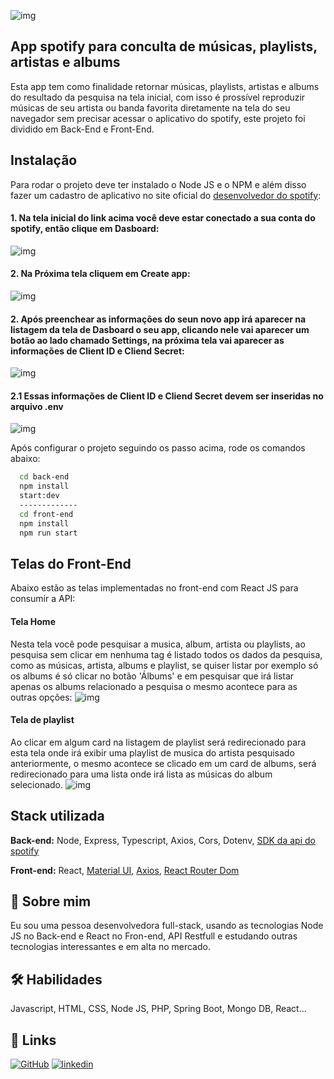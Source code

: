 
![img](back-end/src/assets/spotify.jpg)
## App spotify para conculta de músicas, playlists, artistas e albums

Esta app tem como finalidade retornar músicas, playlists, artistas e albums do resultado da pesquisa na tela inicial, com isso é prossível reproduzir músicas de seu artista ou banda favorita diretamente na tela do seu navegador sem precisar acessar o aplicativo do spotify, este projeto foi dividido em Back-End e Front-End.

## Instalação

Para rodar o projeto deve ter instalado o Node JS e o NPM e além disso fazer um cadastro de aplicativo no site oficial do [desenvolvedor do spotify](https://developer.spotify.com/):

#### 1. Na tela inicial do link acima você deve estar conectado a sua conta do spotify, então clique em Dasboard:
![img](back-end/src/assets/tela01.png)
#### 2. Na Próxima tela cliquem em Create app:
![img](back-end/src/assets/tela02.png)
#### 2. Após preenchear as informações do seun novo app irá aparecer na listagem da tela de Dasboard o seu app, clicando nele vai aparecer um botão ao lado chamado Settings, na próxima tela vai aparecer as informações de Client ID e Cliend Secret:
![img](back-end/src/assets/tela03.png)
#### 2.1 Essas informações de Client ID e Cliend Secret devem ser inseridas no arquivo .env
![img](back-end/src/assets/tela04.png)


Após configurar o projeto seguindo os passo acima, rode os comandos abaixo:

```bash
  cd back-end
  npm install 
  start:dev
  -------------
  cd front-end
  npm install 
  npm run start
```

## Telas do Front-End
Abaixo estão as telas implementadas no front-end com React JS para consumir a API:

#### Tela Home
Nesta tela você pode pesquisar a musica, album, artista ou playlists, ao pesquisa sem clicar em nenhuma tag é listado todos os dados da pesquisa, como as músicas, artista, albums e playlist, se quiser listar por exemplo só os albums é só clicar no botão 'Álbums' e em pesquisar que irá listar apenas os albums relacionado a pesquisa o mesmo acontece para as outras opções:
![img](back-end/src/assets/home.png)

#### Tela de playlist
Ao clicar em algum card na listagem de playlist será redirecionado para esta tela onde irá exibir uma playlist de musica do artista pesquisado anteriormente, o mesmo acontece se clicado em um card de albums, será redirecionado para uma lista onde irá lista as músicas do album selecionado.
![img](back-end/src/assets/playlist.png)

## Stack utilizada

**Back-end:** Node, Express, Typescript, Axios, Cors, Dotenv, [SDK da api do spotify](https://developer.spotify.com/blog/2023-07-03-typescript-sdk) 

**Front-end:** React, [Material UI](https://mui.com/material-ui/), [Axios](https://axios-http.com/ptbr/docs/intro), [React Router Dom](https://reactrouter.com/en/main)

## 🚀 Sobre mim
Eu sou uma pessoa desenvolvedora full-stack, usando as tecnologias Node JS no Back-end e React no Fron-end, API Restfull e estudando outras tecnologias interessantes e em alta no mercado.

## 🛠 Habilidades
Javascript, HTML, CSS, Node JS, PHP, Spring Boot, Mongo DB, React...

## 🔗 Links
[![GitHub](https://img.shields.io/badge/github-000?style=for-the-badge&logo=ko-fi&logoColor=white)](https://github.com/Diones25)
[![linkedin](https://img.shields.io/badge/linkedin-0A66C2?style=for-the-badge&logo=linkedin&logoColor=white)](https://www.linkedin.com/in/diones-pereira-alves-31bb3969/)






